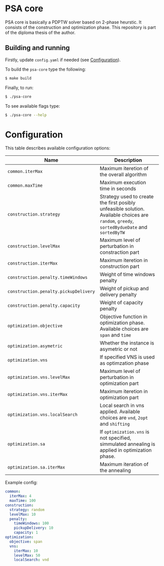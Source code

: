# PSA core

PSA core is basically a PDPTW solver based on 2-phase heurstic. It consists of the
construction and optimization phase. This repository is part of the diploma thesis of the author.

## Building and running

Firstly, update `config.yaml` if needed (see [Configuration](#configuration)).

To build the `psa-core` type the following:

```sh
$ make build
```

Finally, to run:

```sh
$ ./psa-core
```

To see available flags type:

```sh
$ ./psa-core --help
```

# Configuration

This table describes available configuration options:

| Name             | Description                                                             |
| ---------------- | ----------------------------------------------------------------------- |
| `common.iterMax`    | Maximum iteretion of the overall algorithm                           |
| `common.maxTime`    | Maximum execution time in seconds                                    |
| `construction.strategy`  | Strategy used to create the first posibly unfeasible solution. Available choices are `random`, `greedy`, `sortedBydueDate` and `sortedByTW` |
| `construction.levelMax`  | Maximum level of perturbation in constraction part               |
| `construction.iterMax`   | Maximum iteretion in construction part                           |
| `construction.penalty.timeWindows`    | Weight of time windows penalty                      |
| `construction.penalty.pickupDelivery`    | Weight of pickup and delivery penalty            |
| `construction.penalty.capacity`    | Weight of capacity penalty                             |
| `optimization.objective`  | Objective function in optimization phase. Available choices are `span` and `time` |
| `optimization.asymetric`  | Whether the instance is asymetric or not                       |
| `optimization.vns`       | If specified VNS is used as optimzation phase                 |
| `optimization.vns.levelMax`  | Maximum level of perturbation in optimization part                 |
| `optimization.vns.iterMax`   | Maximum iteretion in optimization part                             |
| `optimization.vns.localSearch` | Local search in vns applied. Available choices are `vnd`, `2opt` and `shifting` |
| `optimization.sa` | If `optimization.vns` is not specified, simmulated annealing is applied in optimization phase. |
| `optimization.sa.iterMax` | Maximum iteration of the annealing |

Example config:

```yaml
common:
  iterMax: 4
  maxTime: 100
construction:
  strategy: random
  levelMax: 10
  penalty:
    timeWindows: 100
    pickupDelivery: 10
    capacity: 1
optimization:
  objective: span
  vns:
    iterMax: 10
    levelMax: 50
    localSearch: vnd
```
